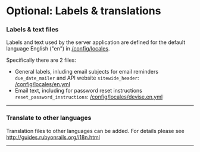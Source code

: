 # Optional: Labels & translations

### Labels & text files

Labels and text used by the server application are defined for the default language English ("en") in
[/config/locales](https://github.com/impactoss/impactoss-server/tree/master/config/locales).

Specifically there are 2 files:
- General labels, inluding email subjects for email reminders `due_date_mailer` and API website `sitewide_header`: [/config/locales/en.yml](https://github.com/impactoss/impactoss-server/blob/master/config/locales/en.yml)
- Email text, including for password reset instructions `reset_password_instructions`:
[/config/locales/devise.en.yml](https://github.com/impactoss/impactoss-server/blob/master/config/locales/devise.en.yml)

---

### Translate to other languages

Translation files to other languages can be added. For details please see
http://guides.rubyonrails.org/i18n.html

---
